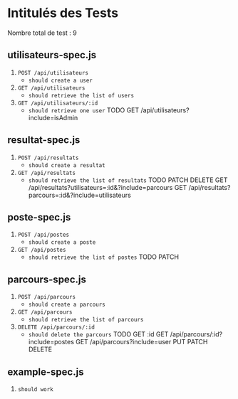 # Intitulés des Tests
Nombre total de test : 9

## utilisateurs-spec.js
1. `POST /api/utilisateurs`
   - `should create a user`
2. `GET /api/utilisateurs`
   - `should retrieve the list of users`
3. `GET /api/utilisateurs/:id`
   - `should retrieve one user`
TODO
GET /api/utilisateurs?include=isAdmin
## resultat-spec.js
1. `POST /api/resultats`
   - `should create a resultat`
2. `GET /api/resultats`
   - `should retrieve the list of resultats`
TODO
PATCH
DELETE
GET /api/resultats?utilisateurs=:id&?include=parcours
GET /api/resultats?parcours=:id&?include=utilisateurs
## poste-spec.js
1. `POST /api/postes`
   - `should create a poste`
2. `GET /api/postes`
   - `should retrieve the list of postes`
TODO
PATCH
## parcours-spec.js
1. `POST /api/parcours`
   - `should create a parcours`
2. `GET /api/parcours`
   - `should retrieve the list of parcours`
3. `DELETE /api/parcours/:id`
   - `should delete the parcours`
TODO
GET :id
GET /api/parcours/:id?include=postes
GET /api/parcours?include=user
PUT
PATCH
DELETE
## example-spec.js
1. `should work`